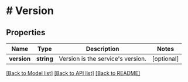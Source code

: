 # # Version

## Properties

Name | Type | Description | Notes
------------ | ------------- | ------------- | -------------
**version** | **string** | Version is the service&#39;s version. | [optional]

[[Back to Model list]](../../README.md#models) [[Back to API list]](../../README.md#endpoints) [[Back to README]](../../README.md)
